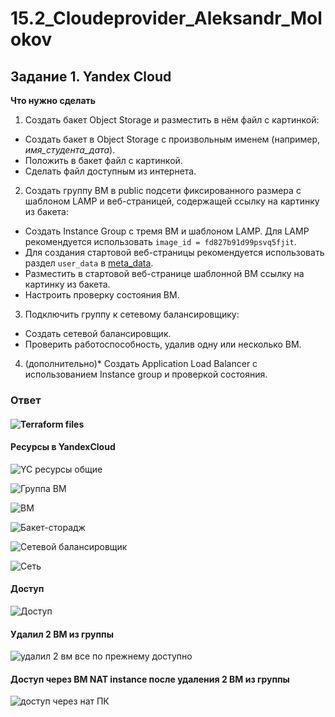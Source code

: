 # 15.2_Cloudeprovider_Aleksandr_Molokov

## Задание 1. Yandex Cloud 

**Что нужно сделать**

1. Создать бакет Object Storage и разместить в нём файл с картинкой:

 - Создать бакет в Object Storage с произвольным именем (например, _имя_студента_дата_).
 - Положить в бакет файл с картинкой.
 - Сделать файл доступным из интернета.
 
2. Создать группу ВМ в public подсети фиксированного размера с шаблоном LAMP и веб-страницей, содержащей ссылку на картинку из бакета:

 - Создать Instance Group с тремя ВМ и шаблоном LAMP. Для LAMP рекомендуется использовать `image_id = fd827b91d99psvq5fjit`.
 - Для создания стартовой веб-страницы рекомендуется использовать раздел `user_data` в [meta_data](https://cloud.yandex.ru/docs/compute/concepts/vm-metadata).
 - Разместить в стартовой веб-странице шаблонной ВМ ссылку на картинку из бакета.
 - Настроить проверку состояния ВМ.
 
3. Подключить группу к сетевому балансировщику:

 - Создать сетевой балансировщик.
 - Проверить работоспособность, удалив одну или несколько ВМ.
4. (дополнительно)* Создать Application Load Balancer с использованием Instance group и проверкой состояния.

### Ответ

#### ![Terraform files](https://github.com/ALEMOLOKOV/15.2_Cloudprovider_Aleksandr_Molokov/tree/788fa7d0d6821a5d1f8e7018e4b83fa9e98e1fcc/15.2_terraform)

#### Ресурсы в YandexCloud

![YC ресурсы общие](https://github.com/ALEMOLOKOV/15.2_Cloudprovider_Aleksandr_Molokov/assets/109212419/2a7181cf-02e4-494e-ba6a-787d64df1855)

![Группа ВМ](https://github.com/ALEMOLOKOV/15.2_Cloudprovider_Aleksandr_Molokov/assets/109212419/2d982c25-aaf9-4106-9bdf-8915d7e48aeb)

![ВМ](https://github.com/ALEMOLOKOV/15.2_Cloudprovider_Aleksandr_Molokov/assets/109212419/35727ca7-7787-4c53-999c-4906a71ee94c)

![Бакет-сторадж](https://github.com/ALEMOLOKOV/15.2_Cloudprovider_Aleksandr_Molokov/assets/109212419/ba429419-c584-4eab-a7c9-cfecedaa5a8e)

![Сетевой балансировщик](https://github.com/ALEMOLOKOV/15.2_Cloudprovider_Aleksandr_Molokov/assets/109212419/74bee522-ec79-42d9-b243-8830489a8c77)

![Сеть](https://github.com/ALEMOLOKOV/15.2_Cloudprovider_Aleksandr_Molokov/assets/109212419/45a73b16-4adc-41f7-b1d7-153afe4db9e2)

#### Доступ

![Доступ](https://github.com/ALEMOLOKOV/15.2_Cloudprovider_Aleksandr_Molokov/assets/109212419/453308e7-0ab6-4c34-afb3-d6707dc58dee)

#### Удалил 2 ВМ из группы
![удалил 2 вм все по прежнему доступно](https://github.com/ALEMOLOKOV/15.2_Cloudprovider_Aleksandr_Molokov/assets/109212419/691964aa-4a6c-421f-837d-147d4118feef)

#### Доступ через ВМ NAT instance после удаления 2 ВМ из группы

![доступ через нат ПК](https://github.com/ALEMOLOKOV/15.2_Cloudprovider_Aleksandr_Molokov/assets/109212419/ed463a84-cd5d-43f9-a528-5db2f282b4e1)




   
